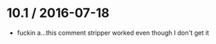 
10.1 / 2016-07-18
=================

  * fuckin a...this comment stripper worked even though I don't get it
